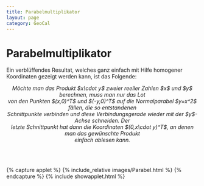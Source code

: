 ```yaml
---
title: Parabelmultiplikator
layout: page
category: GeoCal
---
```


# Parabelmultiplikator


Ein verblüffendes Resultat, welches ganz einfach mit Hilfe homogener Koordinaten gezeigt werden kann, ist das Folgende:
<div align="center">
<p><i>
Möchte man das Produkt $x\cdot y$ zweier reeller Zahlen $x$ und $y$ berechnen, muss man nur das Lot<br />
von den Punkten $(x,0)^T$ und $(-y,0)^T$ auf die Normalparabel $y=x^2$ fällen, die so entstandenen<br />
Schnittpunkte verbinden und diese Verbindungsgerade wieder mit der $y$-Achse schneiden. Der<br />
letzte Schnittpunkt hat dann die Koordinaten $(0,x\cdot y)^T$, an denen man das gewünschte Produkt<br />
einfach ablesen kann.
</i></p>
</div><br>
<br>

{% capture applet %} {% include_relative images/Parabel.html %} {% endcapture %}
{% include showapplet.html %}
